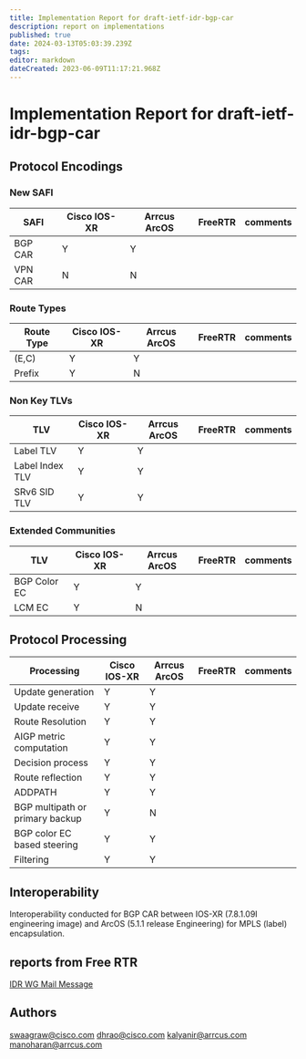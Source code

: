 ```yaml
---
title: Implementation Report for draft-ietf-idr-bgp-car
description: report on implementations
published: true
date: 2024-03-13T05:03:39.239Z
tags: 
editor: markdown
dateCreated: 2023-06-09T11:17:21.968Z
---
```


# Implementation Report for draft-ietf-idr-bgp-car
## Protocol Encodings
### New SAFI
| SAFI | Cisco IOS-XR | Arrcus ArcOS | FreeRTR | comments |
|---|---|---|---|--|
|BGP CAR | Y | Y | |
|VPN CAR | N | N | |
### Route Types
| Route Type | Cisco IOS-XR | Arrcus ArcOS | FreeRTR | comments |
|---|---|---|---|--|
| (E,C) | Y | Y | |
| Prefix | Y | N | |
### Non Key TLVs
| TLV | Cisco IOS-XR | Arrcus ArcOS | FreeRTR | comments |
|---|---|---|---|--|
| Label TLV | Y | Y | |
| Label Index TLV | Y | Y | |
| SRv6 SID TLV | Y | Y | |
### Extended Communities
| TLV | Cisco IOS-XR | Arrcus ArcOS | FreeRTR | comments |
|---|---|---|---|--|
| BGP Color EC | Y | Y | |
| LCM EC | Y | N | |
## Protocol Processing
| Processing | Cisco IOS-XR | Arrcus ArcOS | FreeRTR | comments |
|---|---|---|---|--|
| Update generation| Y | Y | |
| Update receive | Y | Y | |
| Route Resolution | Y | Y | |
| AIGP metric computation | Y | Y | |
| Decision process | Y | Y | |
| Route reflection | Y | Y | |
| ADDPATH | Y | Y | |
|BGP multipath or primary backup | Y | N | |
|BGP color EC based steering | Y | Y | |
| Filtering | Y | Y | |

## Interoperability
Interoperability conducted for BGP CAR between IOS-XR (7.8.1.09I engineering image) and ArcOS (5.1.1 release Engineering) for MPLS (label) encapsulation.

## reports from Free RTR
[IDR WG Mail Message](https://mailarchive.ietf.org/arch/msg/idr/RBlS9j7U1mXdPjg9klYIQB4aJZ4/)

## Authors
swaagraw@cisco.com
dhrao@cisco.com
kalyanir@arrcus.com
manoharan@arrcus.com

